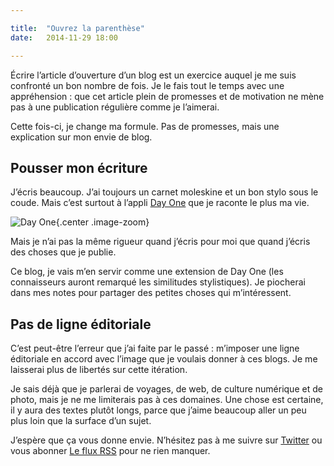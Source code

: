 ```yaml
---

title:  "Ouvrez la parenthèse"
date:   2014-11-29 18:00

---
```


Écrire l’article d’ouverture d’un blog est un exercice auquel je me suis confronté un bon nombre de fois. Je le fais tout le temps avec une appréhension : que cet article plein de promesses et de motivation ne mène pas à une publication régulière comme je l’aimerai.

Cette fois-ci, je change ma formule. Pas de promesses, mais une explication sur mon envie de blog.

## Pousser mon écriture

J’écris beaucoup. J’ai toujours un carnet moleskine et un bon stylo sous le coude. Mais c’est surtout à l’appli [Day One](http://dayoneapp.com/) que je raconte le plus ma vie.

![Day One](ouvrez-la-parenthese.png "Au moins une idée importante par jour en bleu"){.center .image-zoom}


Mais je n’ai pas la même rigueur quand j’écris pour moi que quand j’écris des choses que je publie.

Ce blog, je vais m’en servir comme une extension de Day One (les connaisseurs auront remarqué les similitudes stylistiques). Je piocherai dans mes notes pour partager des petites choses qui m’intéressent.

## Pas de ligne éditoriale

C’est peut-être l’erreur que j’ai faite par le passé : m’imposer une ligne éditoriale en accord avec l’image que je voulais donner à ces blogs. Je me laisserai plus de libertés sur cette itération.

Je sais déjà que je parlerai de voyages, de web, de culture numérique et de photo, mais je ne me limiterais pas à ces domaines. Une chose est certaine, il y aura des textes plutôt longs, parce que j’aime beaucoup aller un peu plus loin que la surface d’un sujet.

J’espère que ça vous donne envie. N’hésitez pas à me suivre sur [Twitter](https://twitter.com/nineties_panda) ou vous abonner [Le flux RSS](../feed.xml) pour ne rien manquer.